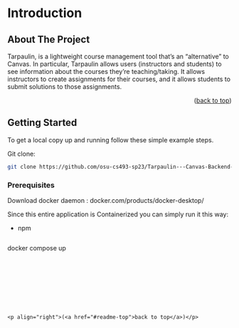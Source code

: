 # Introduction






<!-- ABOUT THE PROJECT -->
## About The Project

Tarpaulin, is a lightweight course management tool that’s an “alternative” to Canvas.  In particular, Tarpaulin allows users (instructors and students) to see information about the courses they’re teaching/taking.  It allows instructors to create assignments for their courses, and it allows students to submit solutions to those assignments.

 

<p align="right">(<a href="#readme-top">back to top</a>)</p>




<!-- GETTING STARTED -->
## Getting Started


To get a local copy up and running follow these simple example steps.

Git clone: 

  ```sh
  git clone https://github.com/osu-cs493-sp23/Tarpaulin---Canvas-Backend-Clone.git
  ```


### Prerequisites

Download docker daemon : docker.com/products/docker-desktop/

Since this entire application is Containerized you can simply run it this way:
* npm
  ```sh
 docker compose up
  ```









<p align="right">(<a href="#readme-top">back to top</a>)</p>




